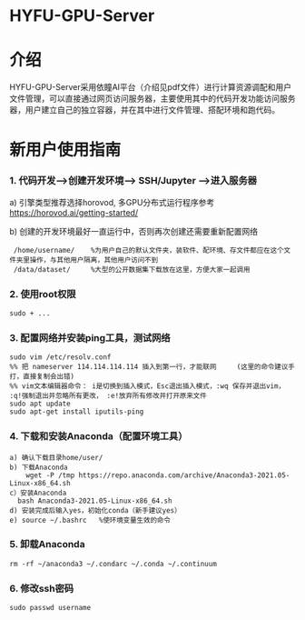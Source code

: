 # HYFU-GPU-Server

介绍
====
HYFU-GPU-Server采用依瞳AI平台（介绍见pdf文件）进行计算资源调配和用户文件管理，可以直接通过网页访问服务器，主要使用其中的代码开发功能访问服务器，用户建立自己的独立容器，并在其中进行文件管理、搭配环境和跑代码。


新用户使用指南
==============

### 1. 代码开发-->创建开发环境--> SSH/Jupyter -->进入服务器
  a) 引擎类型推荐选择horovod, 多GPU分布式运行程序参考 https://horovod.ai/getting-started/
  
  b) 创建的开发环境最好一直运行中，否则再次创建还需要重新配置网络
  
     /home/username/    %为用户自己的默认文件夹，装软件、配环境、存文件都应在这个文件夹里操作，与其他用户隔离，其他用户访问不到
     /data/dataset/     %大型的公开数据集下载放在这里，方便大家一起调用
   
### 2. 使用root权限
    sudo + ...
   
### 3. 配置网络并安装ping工具，测试网络
    sudo vim /etc/resolv.conf
    %% 把 nameserver 114.114.114.114 插入到第一行，才能联网     (这里的命令建议手打，直接复制会出错)
    %% vim文本编辑器命令： i是切换到插入模式，Esc退出插入模式，:wq 保存并退出vim， :q!强制退出并忽略所有更改， :e!放弃所有修改并打开原来文件
    sudo apt update
    sudo apt-get install iputils-ping
    
### 4. 下载和安装Anaconda（配置环境工具）
    a) 确认下载目录home/user/
    b) 下载Anaconda
	    wget -P /tmp https://repo.anaconda.com/archive/Anaconda3-2021.05-Linux-x86_64.sh  
    c）安装Anaconda
  	  bash Anaconda3-2021.05-Linux-x86_64.sh
    d) 安装完成后输入yes，初始化conda（新手建议yes）
    e) source ~/.bashrc   %使环境变量生效的命令

### 5. 卸载Anaconda
    rm -rf ~/anaconda3 ~/.condarc ~/.conda ~/.continuum
    
### 6. 修改ssh密码
    sudo passwd username
